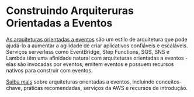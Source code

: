 # Construindo Arquiteruras Orientadas a Eventos

[As arquiteturas orientadas a eventos](https://serverlessland.com/event-driven-architecture) são um estilo de arquitetura que pode ajudá-lo a aumentar a agilidade de criar aplicativos confiáveis ​​e escaláveis. Serviços serverless como EventBridge, Step Functions, SQS, SNS e Lambda têm uma afinidade natural com arquiteturas orientadas a eventos - elas são invocadas por eventos, emitem eventos e possuem recursos nativos para construir com eventos.

[Saiba mais](https://serverlessland.com/event-driven-architecture) sobre arquiteturas orientadas a eventos, incluindo conceitos-chave, práticas recomendadas, serviços da AWS e recursos de introdução.

